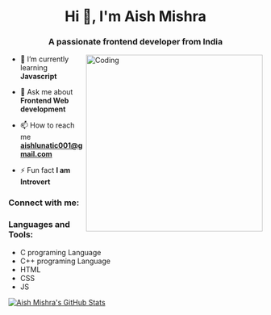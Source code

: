 
<h1 align="center">Hi 👋, I'm Aish Mishra</h1>
<h3 align="center">A passionate frontend developer from India</h3>
<img align="right" alt="Coding" width="350" src="https://cdn.dribbble.com/users/1708816/screenshots/15637256/media/f9826f0af8a49462f048262a8502035b.gif">

- 🌱 I’m currently learning **Javascript**

- 💬 Ask me about **Frontend Web development**

- 📫 How to reach me **aishlunatic001@gmail.com**

- ⚡ Fun fact **I am Introvert**

<h3 align="left">Connect with me:</h3>
<p align="left">
</p>

<h3 align="left">Languages and Tools:</h3>

  <ul>
    <li>C programing Language</li>
    <li>C++ programing Language</li>
    <li>HTML</li>
    <li>CSS</li>
    <li>JS</li>
  </ul>
  


[![Aish Mishra's GitHub Stats](https://github-readme-stats.vercel.app/api?username=AishMishra001)](https://github.com/anuraghazra/github-readme-stats)

